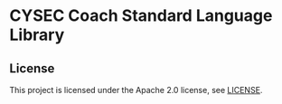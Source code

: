 # CYSEC Coach Standard Language Library


## License
This project is licensed under the Apache 2.0 license, see [LICENSE](LICENSE).
